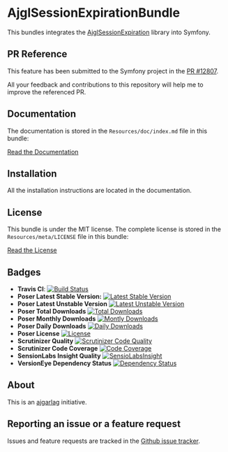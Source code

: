 AjglSessionExpirationBundle
===========================

This bundles integrates the [AjglSessionExpiration](https://github.com/ajgarlag/AjglSessionExpiration) library into Symfony.

PR Reference
------------

This feature has been submitted to the Symfony project in the [PR #12807](https://github.com/symfony/symfony/pull/12807).

All your feedback and contributions to this repository will help me to improve the referenced PR.


Documentation
-------------

The documentation is stored in the `Resources/doc/index.md` file in this bundle:

[Read the Documentation](Resources/doc/index.md)


Installation
------------

All the installation instructions are located in the documentation.


License
-------

This bundle is under the MIT license. The complete license is stored in the `Resources/meta/LICENSE` file in this bundle:

[Read the License](Resources/meta/LICENSE)


Badges
------

* **Travis CI**: [![Build Status](https://travis-ci.org/ajgarlag/AjglSessionExpirationBundle.png?branch=master)](https://travis-ci.org/ajgarlag/AjglSessionExpirationBundle)
* **Poser Latest Stable Version:** [![Latest Stable Version](https://poser.pugx.org/ajgl/session-expiration-bundle/v/stable.png)](https://packagist.org/packages/ajgl/session-expiration-bundle)
* **Poser Latest Unstable Version** [![Latest Unstable Version](https://poser.pugx.org/ajgl/session-expiration-bundle/v/unstable.png)](https://packagist.org/packages/ajgl/session-expiration-bundle)
* **Poser Total Downloads** [![Total Downloads](https://poser.pugx.org/ajgl/session-expiration-bundle/downloads.png)](https://packagist.org/packages/ajgl/session-expiration-bundle)
* **Poser Monthly Downloads** [![Montly Downloads](https://poser.pugx.org/ajgl/session-expiration-bundle/d/monthly.png)](https://packagist.org/packages/ajgl/session-expiration-bundle)
* **Poser Daily Downloads** [![Daily Downloads](https://poser.pugx.org/ajgl/session-expiration-bundle/license.png)](https://packagist.org/packages/ajgl/session-expiration-bundle)
* **Poser License** [![License](https://poser.pugx.org/ajgl/session-expiration-bundle/d/daily.png)](https://packagist.org/packages/ajgl/session-expiration-bundle)
* **Scrutinizer Quality** [![Scrutinizer Code Quality](https://scrutinizer-ci.com/g/ajgarlag/AjglSessionExpirationBundle/badges/quality-score.png?b=master)](https://scrutinizer-ci.com/g/ajgarlag/AjglSessionExpirationBundle/?branch=master)
* **Scrutinizer Code Coverage** [![Code Coverage](https://scrutinizer-ci.com/g/ajgarlag/AjglSessionExpirationBundle/badges/coverage.png?b=master)](https://scrutinizer-ci.com/g/ajgarlag/AjglSessionExpirationBundle/?branch=master)
* **SensionLabs Insight Quality** [![SensioLabsInsight](https://insight.sensiolabs.com/projects/6a29aee8-c993-4a88-9815-f4eb8a7c064e/mini.png)](https://insight.sensiolabs.com/projects/6a29aee8-c993-4a88-9815-f4eb8a7c064e)
* **VersionEye Dependency Status** [![Dependency Status](https://www.versioneye.com/php/ajgl:session-expiration-bundle/dev-master/badge.png)](https://www.versioneye.com/php/ajgl:session-expiration-bundle/dev-master)


About
-----

This is an [ajgarlag](http://aj.garcialagar.es) initiative.


Reporting an issue or a feature request
---------------------------------------

Issues and feature requests are tracked in the [Github issue tracker](https://github.com/ajgarlag/AjglSessionExpirationBundle/issues).
